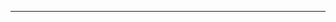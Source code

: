 <!--
CO_OP_TRANSLATOR_METADATA:
{
  "original_hash": "661bbc8e2592ebbb96aa84b1462f5755",
  "translation_date": "2025-08-28T20:36:38+00:00",
  "source_file": "03-Core-Generative-AI-Techniques/README.md",
  "language_code": "ko"
}
-->


---

